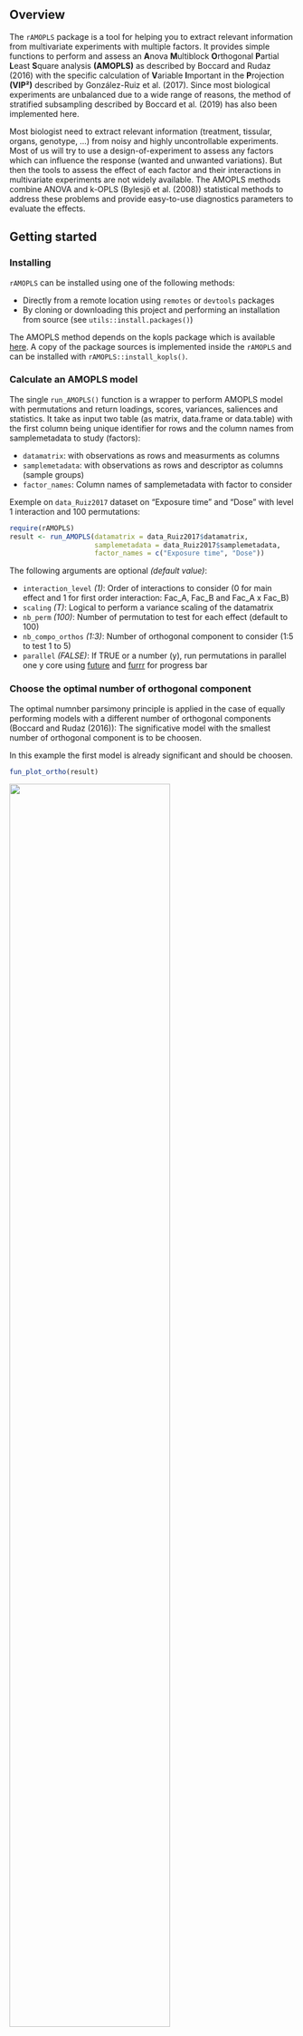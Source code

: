 ## Overview

The `rAMOPLS` package is a tool for helping you to extract relevant
information from multivariate experiments with multiple factors. It
provides simple functions to perform and assess an **A**nova
**M**ultiblock **O**rthogonal **P**artial **L**east **S**quare analysis
**(AMOPLS)** as described by Boccard and Rudaz (2016) with the specific
calculation of **V**ariable **I**mportant in the **P**rojection
**(VIP²)** described by González-Ruiz et al. (2017). Since most
biological experiments are unbalanced due to a wide range of reasons,
the method of stratified subsampling described by Boccard et al. (2019)
has also been implemented here.

Most biologist need to extract relevant information (treatment,
tissular, organs, genotype, …) from noisy and highly uncontrollable
experiments. Most of us will try to use a design-of-experiment to assess
any factors which can influence the response (wanted and unwanted
variations). But then the tools to assess the effect of each factor and
their interactions in multivariate experiments are not widely available.
The AMOPLS methods combine ANOVA and k-OPLS (Bylesjö et al. (2008))
statistical methods to address these problems and provide easy-to-use
diagnostics parameters to evaluate the effects.

## Getting started

### Installing

`rAMOPLS` can be installed using one of the following methods:

  - Directly from a remote location using `remotes` or `devtools`
    packages  
  - By cloning or downloading this project and performing an
    installation from source (see `utils::install.packages()`)

The AMOPLS method depends on the kopls package which is available
[here](http://kopls.sourceforge.net/index.shtml). A copy of the package
sources is implemented inside the `rAMOPLS` and can be installed with
`rAMOPLS::install_kopls()`.

### Calculate an AMOPLS model

The single `run_AMOPLS()` function is a wrapper to perform AMOPLS model
with permutations and return loadings, scores, variances, saliences and
statistics. It take as input two table (as matrix, data.frame or
data.table) with the first column being unique identifier for rows and
the column names from samplemetadata to study (factors):

  - `datamatrix`: with observations as rows and measurments as columns  
  - `samplemetadata`: with observations as rows and descriptor as
    columns (sample groups)  
  - `factor_names`: Column names of samplemetadata with factor to
    consider

Exemple on `data_Ruiz2017` dataset on “Exposure time” and “Dose” with
level 1 interaction and 100 permutations:

``` r
require(rAMOPLS)
result <- run_AMOPLS(datamatrix = data_Ruiz2017$datamatrix,
                     samplemetadata = data_Ruiz2017$samplemetadata, 
                     factor_names = c("Exposure time", "Dose"))
```

The following arguments are optional *(default value)*:

  - `interaction_level` *(1)*: Order of interactions to consider (0 for
    main effect and 1 for first order interaction: Fac\_A, Fac\_B and
    Fac\_A x Fac\_B)  
  - `scaling` *(T)*: Logical to perform a variance scaling of the
    datamatrix  
  - `nb_perm` *(100)*: Number of permutation to test for each effect
    (default to 100)  
  - `nb_compo_orthos` *(1:3)*: Number of orthogonal component to
    consider (1:5 to test 1 to 5)  
  - `parallel` *(FALSE)*: If TRUE or a number (y), run permutations in
    parallel one y core using
    [future](https://cran.r-project.org/web/packages/future/index.html)
    and
    [furrr](https://cran.r-project.org/web/packages/furrr/index.html)
    for progress bar

### Choose the optimal number of orthogonal component

The optimal numnber parsimony principle is applied in the case of
equally performing models with a different number of orthogonal
components (Boccard and Rudaz (2016)): The significative model with the
smallest number of orthogonal component is to be choosen.

In this example the first model is already significant and should be
choosen.

``` r
fun_plot_ortho(result)
```

<img src="Readme_source/figures/unnamed-chunk-2-1.png" width="75%" />

``` r
result_optimal <- result$orthoNb_1
```

### Summary statistics

All graphical output use `ggplot2` and can be customized according to
ggplot2 nomenclature.

  - Summary statistics:

<!-- end list -->

``` r
fun_get_summary(result_optimal) %>% knitr::kable(digits = 3, align = 'c')
```

|  Effect   |     Effect Name      |  RSS  |  RSR  | RSS p-value | RSR p-value | R2Y p-value | PermNb |  Tp1  |  Tp2  |  Tp3  |  Tp4  |  Tp5  |  To1  |
| :-------: | :------------------: | :---: | :---: | :---------: | :---------: | :---------: | :----: | :---: | :---: | :---: | :---: | :---: | :---: |
|     1     |    Exposure time     | 0.230 | 1.741 |    0.01     |    0.01     |    0.01     |  100   | 0.993 | 0.015 | 0.039 | 0.031 | 0.072 | 0.171 |
|     2     |         Dose         | 0.120 | 1.164 |    1.00     |    1.00     |    0.01     |  100   | 0.002 | 0.933 | 0.059 | 0.864 | 0.108 | 0.256 |
|    12     | Exposure time x Dose | 0.087 | 1.079 |    1.00     |    1.00     |    0.01     |  100   | 0.002 | 0.025 | 0.833 | 0.050 | 0.693 | 0.276 |
| residuals |      residuals       | 0.562 | 1.000 |     NA      |     NA      |     NA      |   NA   | 0.002 | 0.027 | 0.068 | 0.054 | 0.126 | 0.298 |

  - Optimal score plot:

<!-- end list -->

``` r
fun_plot_optimal_scores(result_optimal)
```

<img src="Readme_source/figures/unnamed-chunk-4-1.png" width="100%" />

  - Optimal loading plot:

<!-- end list -->

``` r
fun_plot_optimal_loadings(result_optimal)
```

<img src="Readme_source/figures/unnamed-chunk-5-1.png" width="100%" />

  - VIP² as described in González-Ruiz et al. (2017):

<!-- end list -->

``` r
fun_plot_VIPs(result_optimal, "Dose")
```

<img src="Readme_source/figures/unnamed-chunk-6-1.png" width="100%" />

## Stratified subsampling for unbalanced data

Unbalanced experimental designs involve non-orthogonal ANOVA submatrices
which can alter effects interpretation (Drotleff and Lämmerhofer
(2019)). To cope with unbalanced design, the most strategy is to
resample the dataset to get a balanced design by either:

  - **oversampling:** complete the group with missing observations by
    adding existing ones.  
  - **undersampling:** delete observations in each group to align with n
    in the smallest group.

Since oversampling may alter variance decomposition by incorporating
identical samples to the model, Boccard et al. (2019) used a strategy
based on undersampling strategy. To cope with minimized dataset (and
therfore deleted observation), the subsampling is randomly performed a
high number of times (1000s) and the models are combined using
ensemble-based estimates from balanced models (involving median
calculation of each parameters obtained from AMOPLS).

This strategy as been implemented in rAMOPLS and is automatically
triggered if the input dataset are unbalanced. The number of subsampling
steps can be customized with the `subsampling` parameter.

Example on the same dataset as Boccard et al. (2019):

``` r
require(rAMOPLS)
result_unbalanced <- run_AMOPLS(
  datamatrix = data_Boccard2019$datamatrix,
  samplemetadata = data_Boccard2019$samplemetadata, 
  factor_names = c("Chemical", "Batch"), 
  nb_perm = 100,
  subsampling = 10,
  parallel = 3)
result_optimal <- result_unbalanced[[1]]
```

  - Summary statistics:

<!-- end list -->

``` r
fun_get_summary(result_optimal) %>% knitr::kable(digits = 3, align = 'c')
```

|  Effect   |   Effect Name    |  RSS  |  RSR   | RSS p-value | RSR p-value | R2Y p-value | PermNb |  Tp1  |  Tp2  |  Tp3  |  Tp4  |  Tp5  |  Tp6  |  Tp7  |  Tp8  |  Tp9  | Tp10  | Tp11  | Tp12  | Tp13  | Tp14  | Tp15  | Tp16  | Tp17  | Tp18  | Tp19  | Tp20  |  To1  |
| :-------: | :--------------: | :---: | :----: | :---------: | :---------: | :---------: | :----: | :---: | :---: | :---: | :---: | :---: | :---: | :---: | :---: | :---: | :---: | :---: | :---: | :---: | :---: | :---: | :---: | :---: | :---: | :---: | :---: | :---: |
|     1     |     Chemical     | 0.165 | 4.075  |    0.01     |    0.01     |    0.01     |  100   | 0.000 | 0.000 | 0.998 | 0.001 | 0.986 | 0.003 | 0.971 | 0.021 | 0.032 | 0.902 | 0.045 | 0.682 | 0.057 | 0.054 | 0.065 | 0.105 | 0.357 | 0.112 | 0.109 | 0.118 | 0.154 |
|     2     |      Batch       | 0.611 | 17.463 |    0.01     |    0.01     |    0.01     |  100   | 0.999 | 0.998 | 0.000 | 0.000 | 0.000 | 0.000 | 0.001 | 0.005 | 0.007 | 0.004 | 0.011 | 0.014 | 0.013 | 0.013 | 0.015 | 0.024 | 0.027 | 0.026 | 0.025 | 0.028 | 0.036 |
|    12     | Chemical x Batch | 0.157 | 3.410  |    0.01     |    0.01     |    0.01     |  100   | 0.000 | 0.000 | 0.000 | 0.995 | 0.003 | 0.984 | 0.006 | 0.886 | 0.853 | 0.022 | 0.772 | 0.076 | 0.704 | 0.688 | 0.644 | 0.484 | 0.141 | 0.410 | 0.414 | 0.372 | 0.184 |
| residuals |    residuals     | 0.065 | 1.000  |     NA      |     NA      |     NA      |   NA   | 0.001 | 0.001 | 0.002 | 0.003 | 0.006 | 0.006 | 0.022 | 0.087 | 0.108 | 0.069 | 0.168 | 0.235 | 0.229 | 0.236 | 0.279 | 0.379 | 0.467 | 0.447 | 0.441 | 0.469 | 0.627 |

  - Optimal score plot:

<!-- end list -->

``` r
fun_plot_optimal_scores(result_optimal)
```

<img src="Readme_source/figures/unnamed-chunk-10-1.png" width="100%" />

  - Optimal loading plot:

<!-- end list -->

``` r
fun_plot_optimal_loadings(result_optimal)
```

<img src="Readme_source/figures/unnamed-chunk-11-1.png" width="100%" />

  - VIP² as described in González-Ruiz et al. (2017):

<!-- end list -->

``` r
fun_plot_VIPs(result_optimal, "Chemical")
```

<img src="Readme_source/figures/unnamed-chunk-12-1.png" width="100%" />

## Model interpretation

The first step is to ensure the consitency of the ANOVA partitionning,
the number of orthogonal components to include in the model and the
reliability of the observed effects using the following indices:

  - **ANOVA consistency** by using the **R**esidual **S**tructure
    **R**atio **(RSR)** associated to each effect. This indicator
    represents the data structure associated to each effect in regard of
    the residual. Therefore it is an effect-to-residual ratio that
    reflects the reliability of each effect. Close or equal to 1 mean no
    effect.  
  - **Reliability of the observed effects** is assessed by checking the
    Realtive Sum of Square (RSS).  
  - **Optimal number of orthogonal components** using R²Y and its
    associated p-value. In the case of equally performing models, the
    parsimony principle is applied and the least of significative
    orthogonal component number is choosen. The R²Y indice represents
    the explained variation of Y An R²Y parameter closer to 1 means a
    stronger models (more of the predicted variations are captured by
    the model).

> Random experimental designs are expected to produce low R2Y values (no
> model) and RSR indices close to one (no effect). When both the AMOPLS
> model R2Y and individual RSR indices are deemed significant,
> biochemical information can be extracted from the loadings of the
> predictive components (Boccard and Rudaz (2016)).

## To learn more

You can find more detailled explanation on AMOPLS in the references
provided at the end of this page, starting by the original article from
Boccard et al. (2010).

## Datasets provided

The package is preloaded with the following datasets to test and compare
the functionalities with published articles:

  - `liver.toxicity`: Microarray of gene expression from Fisher rats
    after acetaminophen exposition Bushel et al. (2007) and used in
    Boccard and Rudaz (2016)  
  - `data_Boccard2016`: Metabolomic profiles of *A. thaliana* leaves
    from Boccard et al. (2010) used in Boccard and Rudaz (2016)  
  - `data_Ruiz2017`: Metabolomic profiles of human neural cells from
    González-Ruiz et al. (2017)  
  - `data_Boccard2019`: Metabolomic profiles used to demonstrate the
    subsampling strategy in Boccard et al. (2019)

## References

<div id="refs" class="references">

<div id="ref-Boccard2010">

**Boccard J, Kalousis A, Hilario M, Lantéri P, Hanafi M, Mazerolles G,
Wolfender JL, Carrupt PA, Rudaz S** (2010) Standard machine learning
algorithms applied to UPLC-TOF/MS metabolic fingerprinting for the
discovery of wound biomarkers in Arabidopsis thaliana. Chemometrics and
Intelligent Laboratory Systems **104**: 20–27

</div>

<div id="ref-Boccard2016">

**Boccard J, Rudaz S** (2016) Exploring Omics data from designed
experiments using analysis of variance multiblock Orthogonal Partial
Least Squares. Analytica Chimica Acta **920**: 18–28

</div>

<div id="ref-Boccard2019">

**Boccard J, Tonoli D, Strajhar P, Jeanneret F, Odermatt A, Rudaz S**
(2019) Removal of batch effects using stratified subsampling of
metabolomic data for in vitro endocrine disruptors screening. Talanta
**195**: 77–86

</div>

<div id="ref-Bushel2007">

**Bushel PR, Wolfinger RD, Gibson G** (2007) Simultaneous clustering of
gene expression data with clinical chemistry and pathological
evaluations reveals phenotypic prototypes. BMC Systems Biology. doi:
[10.1186/1752-0509-1-15](https://doi.org/10.1186/1752-0509-1-15)

</div>

<div id="ref-Bylesjo2008">

**Bylesjö M, Rantalainen M, Nicholson JK, Holmes E, Trygg J** (2008)
K-OPLS package: Kernel-based orthogonal projections to latent structures
for prediction and interpretation in feature space. doi:
[10.1186/1471-2105-9-106](https://doi.org/10.1186/1471-2105-9-106)

</div>

<div id="ref-Drotleff2019">

**Drotleff B, Lämmerhofer M** (2019) Guidelines for selection of
internal standard-based normalization strategies in untargeted lipidomic
profiling by LC-HR-MS/MS. Analytical Chemistry **91**: 9836–9843

</div>

<div id="ref-Gonzalez-Ruiz2017">

**González-Ruiz V, Pezzatti J, Roux A, Stoppini L, Boccard J, Rudaz S**
(2017) Unravelling the effects of multiple experimental factors in
metabolomics, analysis of human neural cells with hydrophilic
interaction liquid chromatography hyphenated to high resolution mass
spectrometry. Journal of Chromatography A **1527**: 53–60

</div>

</div>
